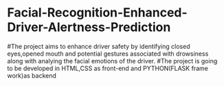 # Facial-Recognition-Enhanced-Driver-Alertness-Prediction
#The project aims to enhance driver safety by identifying closed eyes,opened mouth and potential gestures associated with drowsiness along with analying the facial emotions of the driver.
#The project is going to be developed in HTML,CSS as front-end and PYTHON(FLASK frame work)as backend
